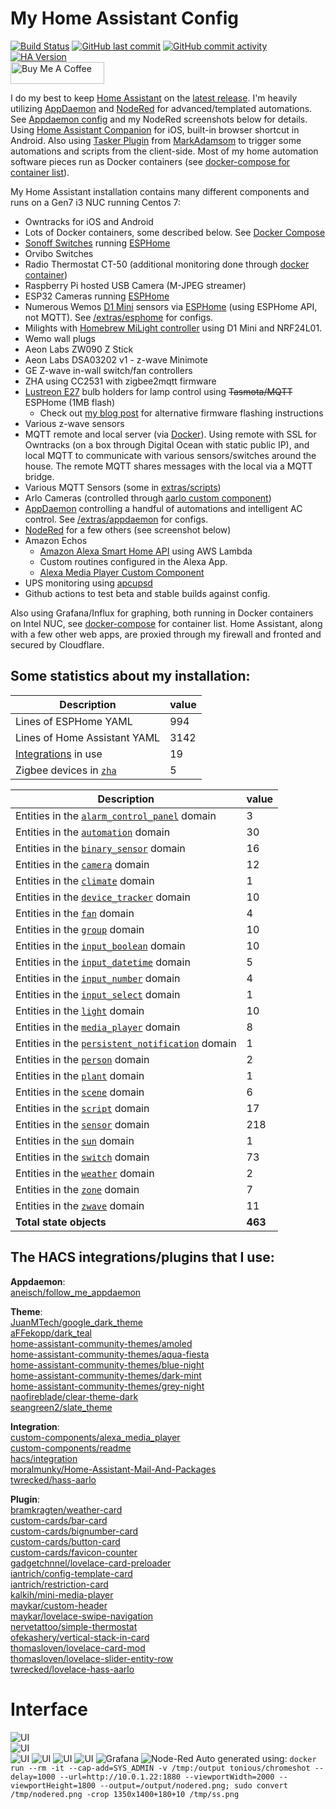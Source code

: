 # My Home Assistant Config
[![Build Status](https://travis-ci.org/aneisch/home-assistant-config.svg?branch=master)](https://travis-ci.org/aneisch/home-assistant-config)
[![GitHub last commit](https://img.shields.io/github/last-commit/aneisch/home-assistant-config)](https://github.com/aneisch/home-assistant-config/commits/master)
[![GitHub commit activity](https://img.shields.io/github/commit-activity/y/aneisch/home-assistant-config)](https://github.com/aneisch/home-assistant-config/graphs/commit-activity)
[![HA Version](https://img.shields.io/badge/Running%20Home%20Assistant-0.111.1%20(Latest)-brightgreen)](https://github.com/home-assistant/home-assistant/releases/latest)
<br><a href="https://www.buymeacoffee.com/aneisch" target="_blank"><img src="https://cdn.buymeacoffee.com/buttons/default-black.png" width="150px" height="35px" alt="Buy Me A Coffee" style="height: 35px !important;width: 150px !important;" ></a>


I do my best to keep [Home Assistant](https://github.com/home-assistant/home-assistant) on the [latest release](https://github.com/home-assistant/home-assistant/releases/latest). I'm heavily utilizing [AppDaemon](http://appdaemon.readthedocs.io/en/latest/) and [NodeRed](https://flows.nodered.org/node/node-red-contrib-home-assistant-websocket) for advanced/templated automations. See [Appdaemon config](https://github.com/aneisch/home-assistant-config/tree/master/extras/appdaemon) and my NodeRed screenshots below for details. Using [Home Assistant Companion](https://itunes.apple.com/us/app/home-assistant-companion/id1099568401?mt=8) for iOS, built-in browser shortcut in Android. Also using [Tasker Plugin](https://github.com/MarkAdamson/home-assistant-plugin-for-tasker) from [MarkAdamsom](https://github.com/MarkAdamson) to trigger some automations and scripts from the client-side. Most of my home automation software pieces run as Docker containers (see [docker-compose for container list](https://github.com/aneisch/home-assistant-config/tree/master/extras/docker-compose)). 

My Home Assistant installation contains many different components and runs on a Gen7 i3 NUC running Centos 7:

- Owntracks for iOS and Android
- Lots of Docker containers, some described below. See [Docker Compose](https://github.com/aneisch/home-assistant-config/tree/master/extras/docker-compose)
- [Sonoff Switches](https://www.itead.cc/sonoff-wifi-wireless-switch.html) running [ESPHome](https://esphome.io/index.html)
- Orvibo Switches
- Radio Thermostat CT-50 (additional monitoring done through [docker container](https://hub.docker.com/r/aneisch/thermostat_mqtt_docker))
- Raspberry Pi hosted USB Camera (M-JPEG streamer)
- ESP32 Cameras running [ESPHome](https://esphome.io/)
- Numerous Wemos [D1 Mini](https://wiki.wemos.cc/products:d1:d1_mini) sensors via [ESPHome](https://esphome.io/components/api.html) (using ESPHome API, not MQTT). See [/extras/esphome](https://github.com/aneisch/home-assistant-config/tree/master/extras/esphome) for configs. 
- Milights with [Homebrew MiLight controller](http://blog.christophermullins.com/2017/02/11/milight-wifi-gateway-emulator-on-an-esp8266/) using D1 Mini and NRF24L01. 
- Wemo wall plugs
- Aeon Labs ZW090 Z Stick
- Aeon Labs DSA03202 v1 - z-wave Minimote
- GE Z-wave in-wall switch/fan controllers
- ZHA using CC2531 with zigbee2mqtt firmware
- [Lustreon E27](https://www.banggood.com/LUSTREON-E27-Smart-WiFi-Bulb-Adapter-Socket-Lamp-Holder-Work-With-Alexa-Google-Home-IFTTT-AC85-265V-p-1285550.html) bulb holders for lamp control using ~~Tasmota/MQTT~~ ESPHome (1MB flash)
  - Check out [my blog post](http://blog.aneis.ch/2019/01/tuya-convert-for-lustreon.html) for alternative firmware flashing instructions
- Various z-wave sensors
- MQTT remote and local server (via [Docker](https://github.com/aneisch/home-assistant-config/tree/master/extras/docker-compose)). Using remote with SSL for Owntracks (on a box through Digital Ocean with static public IP), and local MQTT to communicate with various sensors/switches around the house. The remote MQTT shares messages with the local via a MQTT bridge.
- Various MQTT Sensors (some in [extras/scripts](https://github.com/aneisch/home-assistant-config/tree/master/extras/scripts))
- Arlo Cameras (controlled through [aarlo custom component](https://github.com/twrecked/hass-aarlo))
- [AppDaemon](https://appdaemon.readthedocs.io/en/latest/) controlling a handful of automations and intelligent AC control. See [/extras/appdaemon](https://github.com/aneisch/home-assistant-config/tree/master/extras/appdaemon) for configs.
- [NodeRed](https://flows.nodered.org/node/node-red-contrib-home-assistant-websocket) for a few others (see screenshot below)
- Amazon Echos
  - [Amazon Alexa Smart Home API](https://www.home-assistant.io/components/alexa.smart_home/) using AWS Lambda 
  - Custom routines configured in the Alexa App.
  - [Alexa Media Player Custom Component](https://github.com/keatontaylor/alexa_media_player)
- UPS monitoring using [apcupsd](https://github.com/gersilex/apcupsd-docker)
- Github actions to test beta and stable builds against config.

Also using Grafana/Influx for graphing, both running in Docker containers on Intel NUC, see [docker-compose](https://github.com/aneisch/home-assistant-config/tree/master/extras/docker-compose) for container list. Home Assistant, along with a few other web apps, are proxied through my firewall and fronted and secured by Cloudflare.
 

## Some statistics about my installation:
Description | value
-- | --
Lines of ESPHome YAML | 994
Lines of Home Assistant YAML | 3142
[Integrations](https://www.home-assistant.io/integrations/) in use | 19
Zigbee devices in [`zha`](https://www.home-assistant.io/integrations/zha/) | 5
 
Description | value
-- | --
Entities in the [`alarm_control_panel`](https://www.home-assistant.io/components/alarm_control_panel) domain | 3
Entities in the [`automation`](https://www.home-assistant.io/components/automation) domain | 30
Entities in the [`binary_sensor`](https://www.home-assistant.io/components/binary_sensor) domain | 16
Entities in the [`camera`](https://www.home-assistant.io/components/camera) domain | 12
Entities in the [`climate`](https://www.home-assistant.io/components/climate) domain | 1
Entities in the [`device_tracker`](https://www.home-assistant.io/components/device_tracker) domain | 10
Entities in the [`fan`](https://www.home-assistant.io/components/fan) domain | 4
Entities in the [`group`](https://www.home-assistant.io/components/group) domain | 10
Entities in the [`input_boolean`](https://www.home-assistant.io/components/input_boolean) domain | 10
Entities in the [`input_datetime`](https://www.home-assistant.io/components/input_datetime) domain | 5
Entities in the [`input_number`](https://www.home-assistant.io/components/input_number) domain | 4
Entities in the [`input_select`](https://www.home-assistant.io/components/input_select) domain | 1
Entities in the [`light`](https://www.home-assistant.io/components/light) domain | 10
Entities in the [`media_player`](https://www.home-assistant.io/components/media_player) domain | 8
Entities in the [`persistent_notification`](https://www.home-assistant.io/components/persistent_notification) domain | 1
Entities in the [`person`](https://www.home-assistant.io/components/person) domain | 2
Entities in the [`plant`](https://www.home-assistant.io/components/plant) domain | 1
Entities in the [`scene`](https://www.home-assistant.io/components/scene) domain | 6
Entities in the [`script`](https://www.home-assistant.io/components/script) domain | 17
Entities in the [`sensor`](https://www.home-assistant.io/components/sensor) domain | 218
Entities in the [`sun`](https://www.home-assistant.io/components/sun) domain | 1
Entities in the [`switch`](https://www.home-assistant.io/components/switch) domain | 73
Entities in the [`weather`](https://www.home-assistant.io/components/weather) domain | 2
Entities in the [`zone`](https://www.home-assistant.io/components/zone) domain | 7
Entities in the [`zwave`](https://www.home-assistant.io/components/zwave) domain | 11
**Total state objects** | **463**
## The HACS integrations/plugins that I use:
**Appdaemon**:<br>
[aneisch/follow_me_appdaemon](https://github.com/aneisch/follow_me_appdaemon)<br>

**Theme**:<br>
[JuanMTech/google_dark_theme](https://github.com/JuanMTech/google_dark_theme)<br>
[aFFekopp/dark_teal](https://github.com/aFFekopp/dark_teal)<br>
[home-assistant-community-themes/amoled](https://github.com/home-assistant-community-themes/amoled)<br>
[home-assistant-community-themes/aqua-fiesta](https://github.com/home-assistant-community-themes/aqua-fiesta)<br>
[home-assistant-community-themes/blue-night](https://github.com/home-assistant-community-themes/blue-night)<br>
[home-assistant-community-themes/dark-mint](https://github.com/home-assistant-community-themes/dark-mint)<br>
[home-assistant-community-themes/grey-night](https://github.com/home-assistant-community-themes/grey-night)<br>
[naofireblade/clear-theme-dark](https://github.com/naofireblade/clear-theme-dark)<br>
[seangreen2/slate_theme](https://github.com/seangreen2/slate_theme)<br>

**Integration**:<br>
[custom-components/alexa_media_player](https://github.com/custom-components/alexa_media_player)<br>
[custom-components/readme](https://github.com/custom-components/readme)<br>
[hacs/integration](https://github.com/hacs/integration)<br>
[moralmunky/Home-Assistant-Mail-And-Packages](https://github.com/moralmunky/Home-Assistant-Mail-And-Packages)<br>
[twrecked/hass-aarlo](https://github.com/twrecked/hass-aarlo)<br>

**Plugin**:<br>
[bramkragten/weather-card](https://github.com/bramkragten/weather-card)<br>
[custom-cards/bar-card](https://github.com/custom-cards/bar-card)<br>
[custom-cards/bignumber-card](https://github.com/custom-cards/bignumber-card)<br>
[custom-cards/button-card](https://github.com/custom-cards/button-card)<br>
[custom-cards/favicon-counter](https://github.com/custom-cards/favicon-counter)<br>
[gadgetchnnel/lovelace-card-preloader](https://github.com/gadgetchnnel/lovelace-card-preloader)<br>
[iantrich/config-template-card](https://github.com/iantrich/config-template-card)<br>
[iantrich/restriction-card](https://github.com/iantrich/restriction-card)<br>
[kalkih/mini-media-player](https://github.com/kalkih/mini-media-player)<br>
[maykar/custom-header](https://github.com/maykar/custom-header)<br>
[maykar/lovelace-swipe-navigation](https://github.com/maykar/lovelace-swipe-navigation)<br>
[nervetattoo/simple-thermostat](https://github.com/nervetattoo/simple-thermostat)<br>
[ofekashery/vertical-stack-in-card](https://github.com/ofekashery/vertical-stack-in-card)<br>
[thomasloven/lovelace-card-mod](https://github.com/thomasloven/lovelace-card-mod)<br>
[thomasloven/lovelace-slider-entity-row](https://github.com/thomasloven/lovelace-slider-entity-row)<br>
[twrecked/lovelace-hass-aarlo](https://github.com/twrecked/lovelace-hass-aarlo)<br>


# Interface
![UI](images/screenshot1.png)  
![UI](images/screenshot2.png)  
![UI](images/screenshot3.png)
![UI](images/screenshot4.png)
![UI](images/screenshot5.png)
![UI](images/screenshot6.png)
![Grafana](images/grafana.png)
![Node-Red](images/nodered.png)
Auto generated using: `docker run --rm -it --cap-add=SYS_ADMIN -v /tmp:/output tonious/chromeshot --delay=1000 --url=http://10.0.1.22:1880 --viewportWidth=2000 --viewportHeight=1800 --output=/output/nodered.png; sudo convert /tmp/nodered.png -crop 1350x1400+180+10 /tmp/ss.png`
